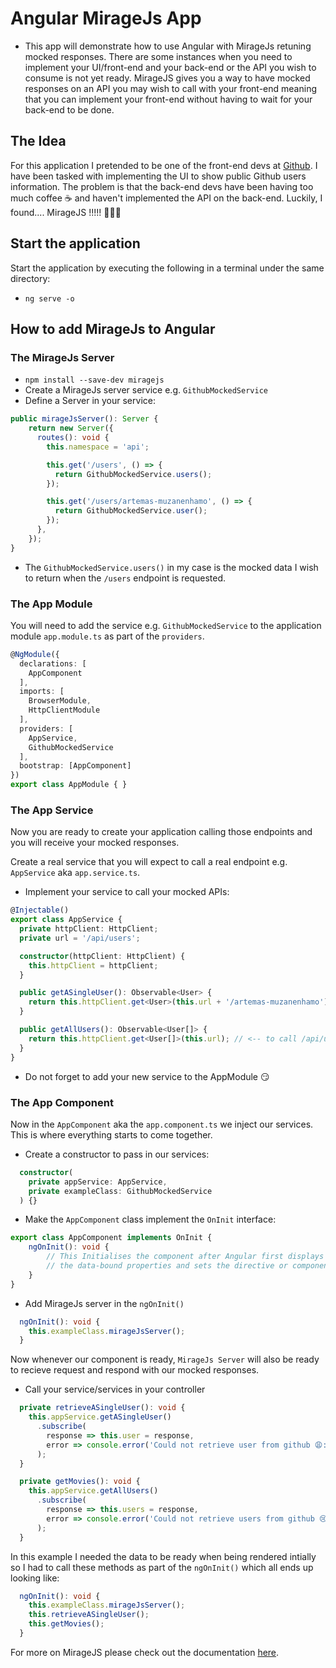 # Angular MirageJs App

* This app will demonstrate how to use Angular with MirageJs retuning mocked
responses. There are some instances when you need to implement your UI/front-end
and your back-end or the API you wish to consume is not yet ready. MirageJS gives you
a way to have mocked responses on an API you may wish to call with your front-end
meaning that you can implement your front-end without having to wait for your back-end
to be done.

## The Idea
For this application I pretended to be one of the front-end devs at [Github](https://github.com/).
I have been tasked with implementing the UI to show public Github users 
information. The problem is that the back-end devs have been having too much 
coffee ☕️ and haven't implemented the API on the back-end. Luckily, I found....
MirageJS !!!!! 💪🏾😁

## Start the application

Start the application by executing the following in a terminal under the same directory:
* `ng serve -o`

## How to add MirageJs to Angular

### The MirageJs Server

* `npm install --save-dev miragejs`
* Create a MirageJs server service e.g. `GithubMockedService`
* Define a Server in your service:
```typescript
public mirageJsServer(): Server {
    return new Server({
      routes(): void {
        this.namespace = 'api';

        this.get('/users', () => {
          return GithubMockedService.users();
        });

        this.get('/users/artemas-muzanenhamo', () => {
          return GithubMockedService.user();
        });
      },
    });
}
```
* The `GithubMockedService.users()` in my case is the mocked data I wish to return
when the `/users` endpoint is requested.

### The App Module

You will need to add the service e.g. `GithubMockedService` to the application module
`app.module.ts` as part of the `providers`.

```typescript
@NgModule({
  declarations: [
    AppComponent
  ],
  imports: [
    BrowserModule,
    HttpClientModule
  ],
  providers: [
    AppService,
    GithubMockedService
  ],
  bootstrap: [AppComponent]
})
export class AppModule { }
```

### The App Service

Now you are ready to create your application calling those endpoints and you will receive your
mocked responses.

Create a real service that you will expect to call a real endpoint 
e.g. `AppService` aka `app.service.ts`.

* Implement your service to call your mocked APIs:

```typescript
@Injectable()
export class AppService {
  private httpClient: HttpClient;
  private url = '/api/users';

  constructor(httpClient: HttpClient) {
    this.httpClient = httpClient;
  }

  public getASingleUser(): Observable<User> {
    return this.httpClient.get<User>(this.url + '/artemas-muzanenhamo'); // <-- to call /api/users/artemas-muzanenhamo
  }

  public getAllUsers(): Observable<User[]> {
    return this.httpClient.get<User[]>(this.url); // <-- to call /api/users
  }
}
```
* Do not forget to add your new service to the AppModule :smirk:

### The App Component

Now in the `AppComponent` aka the `app.component.ts` we inject our services. This is where
everything starts to come together.

* Create a constructor to pass in our services:
```typescript
  constructor(
    private appService: AppService,
    private exampleClass: GithubMockedService
  ) {}
```

* Make the `AppComponent` class implement the `OnInit` interface:
```typescript
export class AppComponent implements OnInit {
    ngOnInit(): void {
        // This Initialises the component after Angular first displays 
        // the data-bound properties and sets the directive or component's input properties.
    }
}
```

* Add MirageJs server in the `ngOnInit()`
```typescript
  ngOnInit(): void {
    this.exampleClass.mirageJsServer();
  }
```
Now whenever our component is ready, `MirageJs Server` will also be ready to recieve request and respond
with our mocked responses.

* Call your service/services in your controller

```typescript
  private retrieveASingleUser(): void {
    this.appService.getASingleUser()
      .subscribe(
        response => this.user = response,
        error => console.error('Could not retrieve user from github 😩: ', error)
      );
  }

  private getMovies(): void {
    this.appService.getAllUsers()
      .subscribe(
        response => this.users = response,
        error => console.error('Could not retrieve users from github 😢: ', error)
      );
  }
```

In this example I needed the data to be ready when being rendered intially so
I had to call these methods as part of the `ngOnInit()` which all ends up looking like:

```typescript
  ngOnInit(): void {
    this.exampleClass.mirageJsServer();
    this.retrieveASingleUser();
    this.getMovies();
  }
```

For more on MirageJS please check out the documentation [here](https://miragejs.com/docs/getting-started/introduction/).
